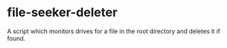 # file-seeker-deleter
A script which monitors drives for a file in the root directory and deletes it if found.

